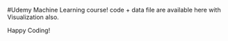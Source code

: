 #Udemy Machine Learning course!
code + data file are available here with Visualization also.

Happy Coding!
